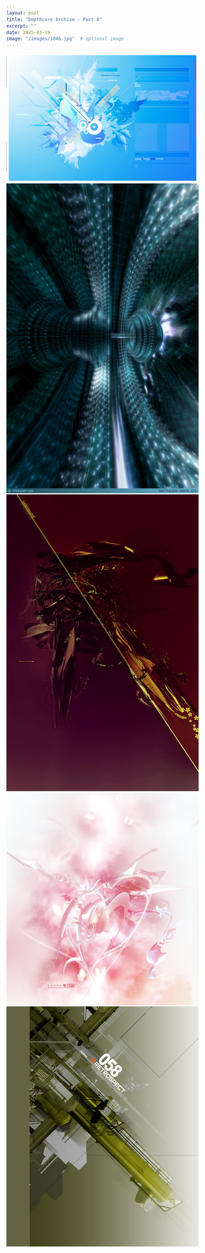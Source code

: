 ```yaml
---
layout: post
title: "Depthcore Archive - Post 8"
excerpt: ""
date: 2025-03-19
image: "/images/1046.jpg"  # optional image
---
```


<img src="/images/1046.jpg">
<img src="/images/1047.jpg" alt="1047.jpg"/>
<img src="/images/1048.jpg" alt="1048.jpg"/>
<img src="/images/1049.jpg" alt="1049.jpg"/>
<img src="/images/1052.jpg" alt="1052.jpg"/>
